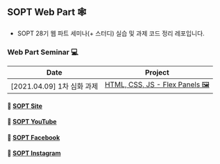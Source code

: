 ## SOPT Web Part 🕸

- SOPT 28기 웹 파트 세미나(+ 스터디) 실습 및 과제 코드 정리 레포입니다.

### Web Part Seminar 💻

| Date                       | Project                                                                                          |
| -------------------------- | ------------------------------------------------------------------------------------------------ |
| [2021.04.09] 1차 심화 과제 | [HTML, CSS, JS - Flex Panels 🖼](https://github.com/mnxmnz/SOPT-Web-Part/tree/master/Flex-Panels) |

#### 🔗 [SOPT Site](http://sopt.org/wp/)

#### 🔗 [SOPT YouTube](https://www.youtube.com/channel/UCui_xDNrVlxAuGJUV8zmN6A/)

#### 🔗 [SOPT Facebook](https://www.facebook.com/clubsopt/)

#### 🔗 [SOPT Instagram](https://www.instagram.com/sopt_official/)
